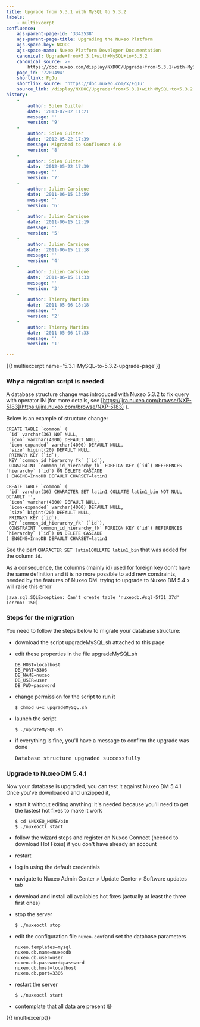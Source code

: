 ```yaml
---
title: Upgrade from 5.3.1 with MySQL to 5.3.2
labels:
    - multiexcerpt
confluence:
    ajs-parent-page-id: '3343538'
    ajs-parent-page-title: Upgrading the Nuxeo Platform
    ajs-space-key: NXDOC
    ajs-space-name: Nuxeo Platform Developer Documentation
    canonical: Upgrade+from+5.3.1+with+MySQL+to+5.3.2
    canonical_source: >-
        https://doc.nuxeo.com/display/NXDOC/Upgrade+from+5.3.1+with+MySQL+to+5.3.2
    page_id: '7209494'
    shortlink: FgJu
    shortlink_source: 'https://doc.nuxeo.com/x/FgJu'
    source_link: /display/NXDOC/Upgrade+from+5.3.1+with+MySQL+to+5.3.2
history:
    - 
        author: Solen Guitter
        date: '2013-07-02 11:21'
        message: ''
        version: '9'
    - 
        author: Solen Guitter
        date: '2012-05-22 17:39'
        message: Migrated to Confluence 4.0
        version: '8'
    - 
        author: Solen Guitter
        date: '2012-05-22 17:39'
        message: ''
        version: '7'
    - 
        author: Julien Carsique
        date: '2011-06-15 13:59'
        message: ''
        version: '6'
    - 
        author: Julien Carsique
        date: '2011-06-15 12:19'
        message: ''
        version: '5'
    - 
        author: Julien Carsique
        date: '2011-06-15 12:18'
        message: ''
        version: '4'
    - 
        author: Julien Carsique
        date: '2011-06-15 11:33'
        message: ''
        version: '3'
    - 
        author: Thierry Martins
        date: '2011-05-06 18:18'
        message: ''
        version: '2'
    - 
        author: Thierry Martins
        date: '2011-05-06 17:33'
        message: ''
        version: '1'

---
```

{{! multiexcerpt name='5.3.1-MySQL-to-5.3.2-upgrade-page'}}

### Why a migration script is needed

A database structure change was introduced with Nuxeo 5.3.2 to fix query with operator IN (for more details, see [https://jira.nuxeo.com/browse/NXP-5183](https://jira.nuxeo.com/browse/NXP-5183) ).

Below is an example of structure change:

```
CREATE TABLE `common` (
 `id` varchar(36) NOT NULL,
 `icon` varchar(4000) DEFAULT NULL,
 `icon-expanded` varchar(4000) DEFAULT NULL,
 `size` bigint(20) DEFAULT NULL,
 PRIMARY KEY (`id`),
 KEY `common_id_hierarchy_fk` (`id`),
 CONSTRAINT `common_id_hierarchy_fk` FOREIGN KEY (`id`) REFERENCES `hierarchy` (`id`) ON DELETE CASCADE
) ENGINE=InnoDB DEFAULT CHARSET=latin1

```

```
CREATE TABLE `common` (
 `id` varchar(36) CHARACTER SET latin1 COLLATE latin1_bin NOT NULL DEFAULT '',
 `icon` varchar(4000) DEFAULT NULL,
 `icon-expanded` varchar(4000) DEFAULT NULL,
 `size` bigint(20) DEFAULT NULL,
 PRIMARY KEY (`id`),
 KEY `common_id_hierarchy_fk` (`id`),
 CONSTRAINT `common_id_hierarchy_fk` FOREIGN KEY (`id`) REFERENCES `hierarchy` (`id`) ON DELETE CASCADE
) ENGINE=InnoDB DEFAULT CHARSET=latin1

```

See the part `CHARACTER SET latin1COLLATE latin1_bin` that was added for the column `id`.

As a consequence, the columns (mainly id) used for foreign key don't have the same definition and it is no more possible to add new constraints, needed by the features of Nuxeo DM. trying to upgrade to Nuxeo DM 5.4.x will raise this error

```
java.sql.SQLException: Can't create table 'nuxeodb.#sql-5f31_37d' (errno: 150)
```

### Steps for the migration

You need to follow the steps below to migrate your database structure:

*   download the script upgradeMySQL.sh attached to this page

*   edit these properties in the file upgradeMySQL.sh

    ```
    DB_HOST=localhost
    DB_PORT=3306
    DB_NAME=nuxeo
    DB_USER=user
    DB_PWD=password

    ```

*   change permission for the script to run it

    ```
    $ chmod u+x upgradeMySQL.sh
    ```

*   launch the script

    ```
    $ ./updateMySQL.sh
    ```

*   if everything is fine, you'll have a message to confirm the upgrade was done

    <pre>Database structure upgraded successfully</pre>

### Upgrade to Nuxeo DM 5.4.1

Now your database is upgraded, you can test it against Nuxeo DM 5.4.1
Once you've downloaded and unzipped it,

*   start it without editing anything: it's needed because you'll need to get the lastest hot fixes to make it work

    ```
    $ cd $NUXEO_HOME/bin
    $ ./nuxeoctl start

    ```

*   follow the wizard steps and register on Nuxeo Connect (needed to download Hot Fixes) if you don't have already an account
*   restart
*   log in using the default credentials
*   navigate to Nuxeo Admin Center > Update Center > Software updates tab
*   download and install all availables hot fixes (actually at least the three first ones)
*   stop the server

    ```
    $ ./nuxeoctl stop

    ```

*   edit the configuration file `nuxeo.conf`and set the database parameters

    ```
    nuxeo.templates=mysql
    nuxeo.db.name=nuxeodb
    nuxeo.db.user=user
    nuxeo.db.password=password
    nuxeo.db.host=localhost
    nuxeo.db.port=3306

    ```

*   restart the server

    ```
    $ ./nuxeoctl start

    ```

*   contemplate that all data are present :smile:

{{! /multiexcerpt}}

&nbsp;

&nbsp;